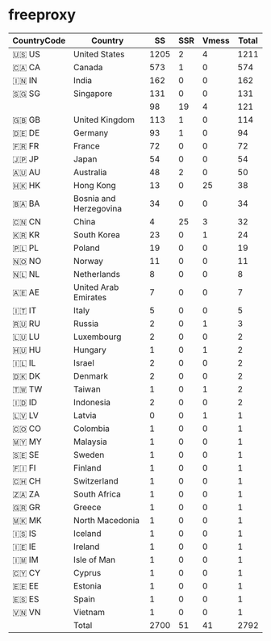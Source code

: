# freeproxy

|CountryCode|Country|SS|SSR|Vmess|Total|
|  ----  | ----  |  ----  | ----  |  ----  | ----  |
|🇺🇸 US|United States|1205|2|4|1211|
|🇨🇦 CA|Canada|573|1|0|574|
|🇮🇳 IN|India|162|0|0|162|
|🇸🇬 SG|Singapore|131|0|0|131|
| ||98|19|4|121|
|🇬🇧 GB|United Kingdom|113|1|0|114|
|🇩🇪 DE|Germany|93|1|0|94|
|🇫🇷 FR|France|72|0|0|72|
|🇯🇵 JP|Japan|54|0|0|54|
|🇦🇺 AU|Australia|48|2|0|50|
|🇭🇰 HK|Hong Kong|13|0|25|38|
|🇧🇦 BA|Bosnia and Herzegovina|34|0|0|34|
|🇨🇳 CN|China|4|25|3|32|
|🇰🇷 KR|South Korea|23|0|1|24|
|🇵🇱 PL|Poland|19|0|0|19|
|🇳🇴 NO|Norway|11|0|0|11|
|🇳🇱 NL|Netherlands|8|0|0|8|
|🇦🇪 AE|United Arab Emirates|7|0|0|7|
|🇮🇹 IT|Italy|5|0|0|5|
|🇷🇺 RU|Russia|2|0|1|3|
|🇱🇺 LU|Luxembourg|2|0|0|2|
|🇭🇺 HU|Hungary|1|0|1|2|
|🇮🇱 IL|Israel|2|0|0|2|
|🇩🇰 DK|Denmark|2|0|0|2|
|🇹🇼 TW|Taiwan|1|0|1|2|
|🇮🇩 ID|Indonesia|2|0|0|2|
|🇱🇻 LV|Latvia|0|0|1|1|
|🇨🇴 CO|Colombia|1|0|0|1|
|🇲🇾 MY|Malaysia|1|0|0|1|
|🇸🇪 SE|Sweden|1|0|0|1|
|🇫🇮 FI|Finland|1|0|0|1|
|🇨🇭 CH|Switzerland|1|0|0|1|
|🇿🇦 ZA|South Africa|1|0|0|1|
|🇬🇷 GR|Greece|1|0|0|1|
|🇲🇰 MK|North Macedonia|1|0|0|1|
|🇮🇸 IS|Iceland|1|0|0|1|
|🇮🇪 IE|Ireland|1|0|0|1|
|🇮🇲 IM|Isle of Man|1|0|0|1|
|🇨🇾 CY|Cyprus|1|0|0|1|
|🇪🇪 EE|Estonia|1|0|0|1|
|🇪🇸 ES|Spain|1|0|0|1|
|🇻🇳 VN|Vietnam|1|0|0|1|
||Total|2700|51|41|2792|
